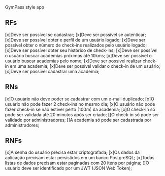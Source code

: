 GymPass style app

## RFs

[x]Deve ser possível se cadastrar;
[x]Deve ser possível se autenticar;
[x]Deve ser possível obter o perfil de um usuário logado;
[x]Deve ser possível obter o número de check-ins realizados pelo usuário logado;
[x]Deve ser possível obter seu histórico de check-ins;
[x]Deve ser possível o usuário buscar academias próximas até 10kms;
[x]Deve ser possível o usuário buscar academias pelo nome;
[x]Deve ser possível realizar check-in em uma academia;
[x]Deve ser possível validar o check-in de um usuário;
[x]Deve ser possível cadastrar uma academia;

## RNs

[x]O usuário não deve poder se cadastrar com um e-mail duplicado;
[x]O usuário não pode fazer 2 check-ins no mesmo dia;
[x]O usuário não pode fazer check-in se não estiver perto (100m) da academia;
[x]O check-in só pode ser validada até 20 minutos após ser criado;
[]O check-in só pode ser validado por administradores;
[]A academia só pode ser cadastrada por administradores;

## RNFs

[x]A senha do usuário precisa estar criptografada;
[x]Os dados da aplicação precisam estar persistidos em um banco PostgreSQL;
[x]Todas listas de dados precisam estar paginadas com 20 itens por página;
[]O usuário deve ser identificado por um JWT (JSON Web Token);
